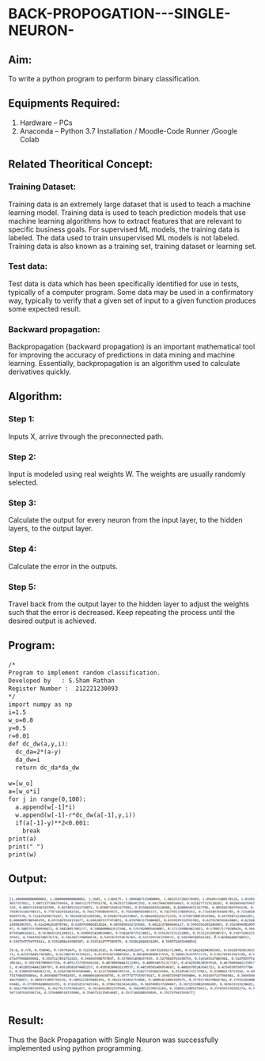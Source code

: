 # BACK-PROPOGATION---SINGLE-NEURON-
## Aim:
To write a python program to perform binary classification.

## Equipments Required:
1. Hardware – PCs
2. Anaconda – Python 3.7 Installation / Moodle-Code Runner /Google Colab

## Related Theoritical Concept:
### Training Dataset:
Training data is an extremely large dataset that is used to teach a machine learning model. Training data is used to teach prediction models that use machine learning algorithms how to extract features that are relevant to specific business goals. For supervised ML models, the training data is labeled. The data used to train unsupervised ML models is not labeled. Training data is also known as a training set, training dataset or learning set.

### Test data:
Test data is data which has been specifically identified for use in tests, typically of a computer program. Some data may be used in a confirmatory way, typically to verify that a given set of input to a given function produces some expected result.

### Backward propagation:
Backpropagation (backward propagation) is an important mathematical tool for improving the accuracy of predictions in data mining and machine learning. Essentially, backpropagation is an algorithm used to calculate derivatives quickly.

## Algorithm:
### Step 1:
Inputs X, arrive through the preconnected path.
### Step 2:
Input is modeled using real weights W. The weights are usually randomly selected.
### Step 3:
Calculate the output for every neuron from the input layer, to the hidden layers, to the output layer.
### Step 4:
Calculate the error in the outputs.
### Step 5:
Travel back from the output layer to the hidden layer to adjust the weights such that the error is decreased.
Keep repeating the process until the desired output is achieved.

## Program:
```
/*
Program to implement random classification.
Developed by   : S.Sham Rathan
Register Number :  212221230093
*/
import numpy as np
i=1.5    
w_o=0.8  
y=0.5    
r=0.01   
def dc_dw(a,y,i):
  dc_da=2*(a-y)
  da_dw=i
  return dc_da*da_dw
  
w=[w_o]
a=[w_o*i]
for j in range(0,100):
  a.append(w[-1]*i)
  w.append(w[-1]-r*dc_dw(a[-1],y,i))
  if(a[-1]-y)**2<0.001:
    break
print(a)
print(" ")
print(w)
```

## Output:
![output](./04.png)

## Result:
Thus the Back Propagation with Single Neuron was successfully implemented using python programming.
